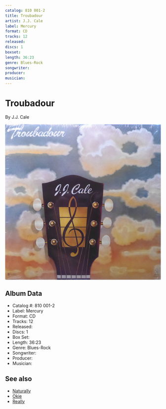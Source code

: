 ```yaml
---
catalog: 810 001-2
title: Troubadour
artist: J.J. Cale
label: Mercury
format: CD
tracks: 12
released: 
discs: 1
boxset: 
length: 36:23
genre: Blues-Rock
songwriter: 
producer: 
musician: 
---
```


# Troubadour

By J.J. Cale

![](../../assets/cdcovers/JJ_Cale-Troubadour.png)

## Album Data

- Catalog #: 810 001-2
- Label: Mercury
- Format: CD
- Tracks: 12
- Released: 
- Discs: 1
- Box Set: 
- Length: 36:23
- Genre: Blues-Rock
- Songwriter: 
- Producer: 
- Musician: 


## See also

- [Naturally](Naturally.md)
- [Okie](Okie.md)
- [Really](Really.md)
